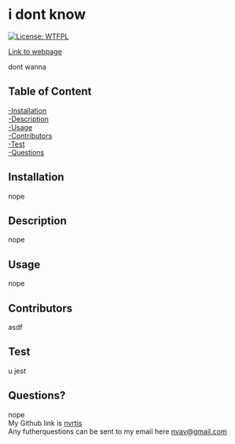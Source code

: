 # i dont know  
  
  
  
  
  
  [![License: WTFPL](https://img.shields.io/badge/License-WTFPL-brightgreen.svg)](http://www.wtfpl.net/about/)
  


  


  [Link to webpage](nope)
  
  dont wanna  
    
  ## Table of Content
  [-Installation](#Installation)  
  [-Description](#Description)    
  [-Usage](#Usage)  
  [-Contributors](#Contributors)  
  [-Test](#Test)  
  [-Questions](#Questions)  
  
  
  ## Installation  
  nope

  ## Description  
  nope

  ## Usage  
  nope
  
  ## Contributors  
  asdf
  
  ## Test  
  u jest
  
  ## Questions?  
  nope
  <br/> My Github link is [nvrtis](https://github.com/nvrtis)
  <br/> Any futherquestions can be sent to my email here  <nvav@gmail.com>

    
    
  
  